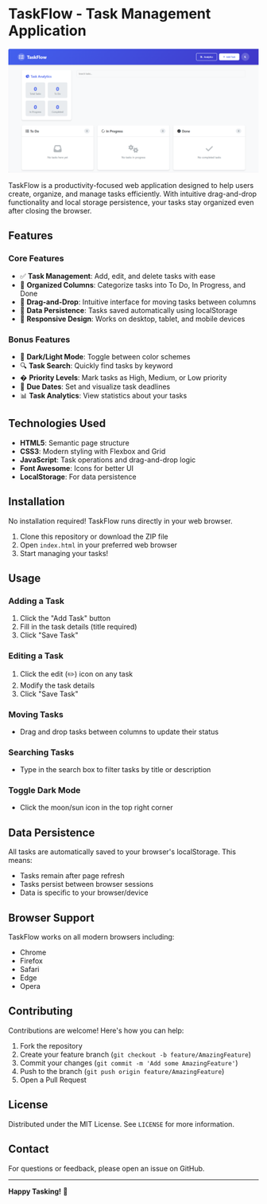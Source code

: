 # TaskFlow - Task Management Application

![TaskFlow Screenshot](task.png) <!-- You can add a screenshot later -->

TaskFlow is a productivity-focused web application designed to help users create, organize, and manage tasks efficiently. With intuitive drag-and-drop functionality and local storage persistence, your tasks stay organized even after closing the browser.

## Features

### Core Features
- ✅ **Task Management**: Add, edit, and delete tasks with ease
- 📁 **Organized Columns**: Categorize tasks into To Do, In Progress, and Done
- 🔄 **Drag-and-Drop**: Intuitive interface for moving tasks between columns
- 💾 **Data Persistence**: Tasks saved automatically using localStorage
- 🎨 **Responsive Design**: Works on desktop, tablet, and mobile devices

### Bonus Features
- 🌙 **Dark/Light Mode**: Toggle between color schemes
- 🔍 **Task Search**: Quickly find tasks by keyword
- � **Priority Levels**: Mark tasks as High, Medium, or Low priority
- 📅 **Due Dates**: Set and visualize task deadlines
- 📊 **Task Analytics**: View statistics about your tasks

## Technologies Used

- **HTML5**: Semantic page structure
- **CSS3**: Modern styling with Flexbox and Grid
- **JavaScript**: Task operations and drag-and-drop logic
- **Font Awesome**: Icons for better UI
- **LocalStorage**: For data persistence

## Installation

No installation required! TaskFlow runs directly in your web browser.

1. Clone this repository or download the ZIP file
2. Open `index.html` in your preferred web browser
3. Start managing your tasks!

## Usage

### Adding a Task
1. Click the "Add Task" button
2. Fill in the task details (title required)
3. Click "Save Task"

### Editing a Task
1. Click the edit (✏️) icon on any task
2. Modify the task details
3. Click "Save Task"

### Moving Tasks
- Drag and drop tasks between columns to update their status

### Searching Tasks
- Type in the search box to filter tasks by title or description

### Toggle Dark Mode
- Click the moon/sun icon in the top right corner

## Data Persistence

All tasks are automatically saved to your browser's localStorage. This means:
- Tasks remain after page refresh
- Tasks persist between browser sessions
- Data is specific to your browser/device

## Browser Support

TaskFlow works on all modern browsers including:
- Chrome
- Firefox
- Safari
- Edge
- Opera

## Contributing

Contributions are welcome! Here's how you can help:

1. Fork the repository
2. Create your feature branch (`git checkout -b feature/AmazingFeature`)
3. Commit your changes (`git commit -m 'Add some AmazingFeature'`)
4. Push to the branch (`git push origin feature/AmazingFeature`)
5. Open a Pull Request

## License

Distributed under the MIT License. See `LICENSE` for more information.

## Contact

For questions or feedback, please open an issue on GitHub.

---

**Happy Tasking!** 🚀
